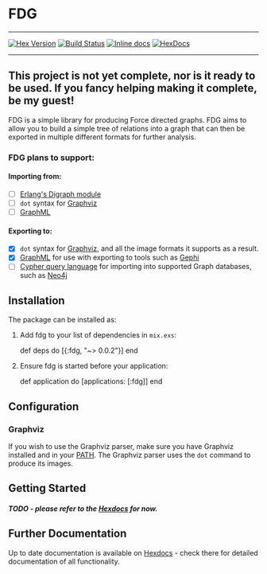 # FDG

---

[![Hex Version](https://img.shields.io/hexpm/v/fdg.svg)](https://hex.pm/packages/fdg) [![Build Status](https://travis-ci.org/johnhamelink/elixir-fdg.svg?branch=master)](https://travis-ci.org/johnhamelink/elixir-fdg)  [![Inline docs](http://inch-ci.org/github/johnhamelink/elixir-fdg.svg)](http://inch-ci.org/github/johnhamelink/elixir-fdg) [![HexDocs](https://img.shields.io/badge/Hex-Docs-blue.svg)](https://hexdocs.pm/fdg)

---

## This project is not yet complete, nor is it ready to be used. If you fancy helping making it complete, be my guest!

FDG is a simple library for producing Force directed graphs. FDG aims to allow you to build a simple tree of relations into a graph that can then be exported in multiple different formats for further analysis.

### FDG plans to support:

#### Importing from:
 - [ ] [Erlang's Digraph module](http://www.erlang.org/doc/man/digraph.html)
 - [ ] `dot` syntax for [Graphviz](http://www.graphviz.org)
 - [ ] [GraphML](http://graphml.graphdrawing.org)

#### Exporting to:

 - [x] `dot` syntax for [Graphviz](http://www.graphviz.org), and all the image formats it supports as a result.
 - [x] [GraphML](http://graphml.graphdrawing.org) for use with exporting to tools such as [Gephi](https://gephi.github.io)
 - [ ] [Cypher query language](http://neo4j.com/docs/stable/cypher-query-lang.html) for importing into supported Graph databases, such as [Neo4j](neo4j.com)

## Installation

The package can be installed as:

  1. Add fdg to your list of dependencies in `mix.exs`:

        def deps do
          [{:fdg, "~> 0.0.2"}]
        end

  2. Ensure fdg is started before your application:

        def application do
          [applications: [:fdg]]
        end

## Configuration

### Graphviz

If you wish to use the Graphviz parser, make sure you have Graphviz installed and in your [PATH](https://en.wikipedia.org/wiki/PATH_(variable)). The Graphviz parser uses the `dot` command to produce its images.

## Getting Started

##### TODO - please refer to the [Hexdocs](https://hexdocs.pm/fdg) for now.

## Further Documentation

Up to date documentation is available on [Hexdocs](https://hexdocs.pm/fdg) - check there for detailed documentation of all functionality.
